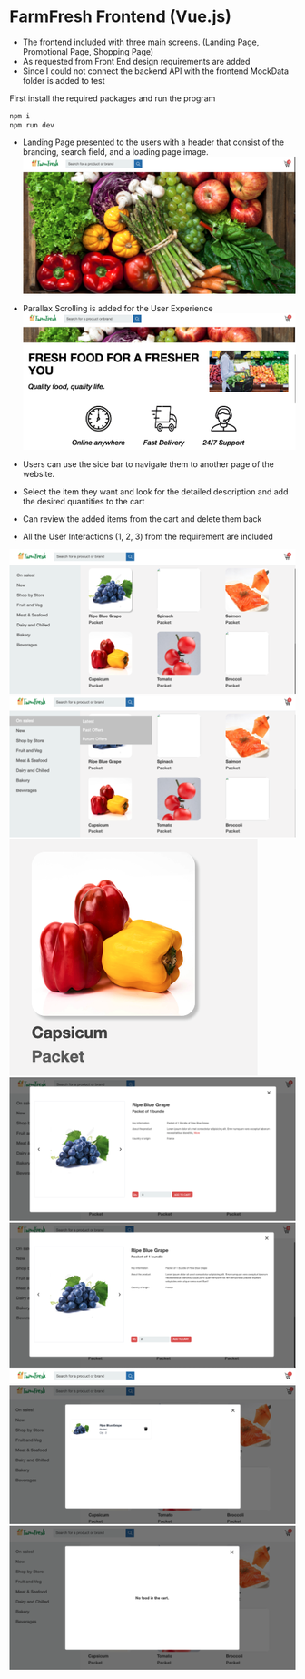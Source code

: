 # FarmFresh Frontend (Vue.js)

- The frontend included with three main screens. (Landing Page, Promotional Page, Shopping Page)
- As requested from Front End design requirements are added
- Since I could not connect the backend API with the frontend MockData folder is added to test

First install the required packages and run the program
```
npm i 
npm run dev
```

- Landing Page presented to the users with a header that consist of the branding, search field, and a loading page image.
![Alt Text](https://github.com/waiyankyawww/CodeTest/blob/master/Frontend%20ScreenShots/Screenshot%202023-06-14%20at%2002.17.24.png)

- Parallax Scrolling is added for the User Experience
![Alt Text](https://github.com/waiyankyawww/CodeTest/blob/master/Frontend%20ScreenShots/Screenshot%202023-06-14%20at%2002.17.50.png)

- Users can use the side bar to navigate them to another page of the website.
- Select the item they want and look for the detailed description and add the desired quantities to the cart
- Can review the added items from the cart and delete them back
- All the User Interactions (1, 2, 3) from the requirement are included

![Alt Text](https://github.com/waiyankyawww/CodeTest/blob/master/Frontend%20ScreenShots/Screenshot%202023-06-14%20at%2002.18.05.png)
![Alt Text](https://github.com/waiyankyawww/CodeTest/blob/master/Frontend%20ScreenShots/Screenshot%202023-06-14%20at%2002.18.17.png)
![Alt Text](https://github.com/waiyankyawww/CodeTest/blob/master/Frontend%20ScreenShots/Screenshot%202023-06-14%20at%2002.18.47.png)
![Alt Text](https://github.com/waiyankyawww/CodeTest/blob/master/Frontend%20ScreenShots/Screenshot%202023-06-14%20at%2002.19.00.png)
![Alt Text](https://github.com/waiyankyawww/CodeTest/blob/master/Frontend%20ScreenShots/Screenshot%202023-06-14%20at%2002.19.14.png)
![Alt Text](https://github.com/waiyankyawww/CodeTest/blob/master/Frontend%20ScreenShots/Screenshot%202023-06-14%20at%2002.19.26.png)
![Alt Text](https://github.com/waiyankyawww/CodeTest/blob/master/Frontend%20ScreenShots/Screenshot%202023-06-14%20at%2002.19.38.png)
![Alt Text](https://github.com/waiyankyawww/CodeTest/blob/master/Frontend%20ScreenShots/Screenshot%202023-06-14%20at%2002.19.48.png)




